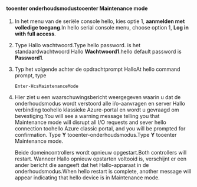 <!--author=SharS last changed: 12/01/15-->

#### <a name="tooenter-maintenance-mode"></a><span data-ttu-id="d0888-101">tooenter onderhoudsmodus</span><span class="sxs-lookup"><span data-stu-id="d0888-101">tooenter Maintenance mode</span></span>
1. <span data-ttu-id="d0888-102">In het menu van de seriële console hello, kies optie 1, **aanmelden met volledige toegang**.</span><span class="sxs-lookup"><span data-stu-id="d0888-102">In hello serial console menu, choose option 1, **Log in with full access**.</span></span>
2. <span data-ttu-id="d0888-103">Type Hallo wachtwoord.</span><span class="sxs-lookup"><span data-stu-id="d0888-103">Type hello password.</span></span> <span data-ttu-id="d0888-104">is het standaardwachtwoord Hallo **Wachtwoord1**.</span><span class="sxs-lookup"><span data-stu-id="d0888-104">hello default password is **Password1**.</span></span>
3. <span data-ttu-id="d0888-105">Typ het volgende achter de opdrachtprompt Hallo</span><span class="sxs-lookup"><span data-stu-id="d0888-105">At hello command prompt, type</span></span>
   
     `Enter-HcsMaintenanceMode`
4. <span data-ttu-id="d0888-106">Hier ziet u een waarschuwingsbericht weergegeven waarin u dat de onderhoudsmodus wordt verstoord alle i/o-aanvragen en server Hallo verbinding toohello klassieke Azure-portal en wordt u gevraagd om bevestiging.</span><span class="sxs-lookup"><span data-stu-id="d0888-106">You will see a warning message telling you that Maintenance mode will disrupt all I/O requests and sever hello connection toohello Azure classic portal, and you will be prompted for confirmation.</span></span> <span data-ttu-id="d0888-107">Type **Y** tooenter-onderhoudsmodus.</span><span class="sxs-lookup"><span data-stu-id="d0888-107">Type **Y** tooenter Maintenance mode.</span></span>
   
    <span data-ttu-id="d0888-108">Beide domeincontrollers wordt opnieuw opgestart.</span><span class="sxs-lookup"><span data-stu-id="d0888-108">Both controllers will restart.</span></span> <span data-ttu-id="d0888-109">Wanneer Hallo opnieuw opstarten voltooid is, verschijnt er een ander bericht die aangeeft dat het Hallo-apparaat in de onderhoudsmodus.</span><span class="sxs-lookup"><span data-stu-id="d0888-109">When hello restart is complete, another message will appear indicating that hello device is in Maintenance mode.</span></span>

